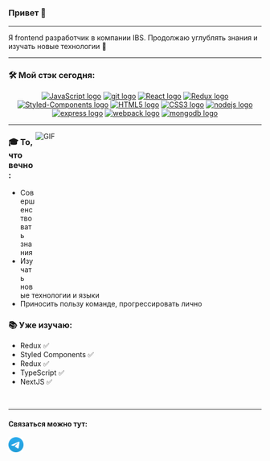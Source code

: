 ### Привет 👋
<hr />
Я frontend разработчик в компании IBS. Продолжаю углублять знания и изучать новые технологии 🥰  
<hr />
<h3>🛠 Мой стэк сегодня:</h3>
<p align="center">
<a href="https://developer.mozilla.org/ru/docs/Web/JavaScript"><img src="https://cdn.jsdelivr.net/gh/devicons/devicon/icons/javascript/javascript-original.svg" alt="JavaScript logo" title="JavaScript" height="45" width="55"></a>
<a href="https://git-scm.com/"><img src="https://cdn.jsdelivr.net/gh/devicons/devicon/icons/typescript/typescript-original.svg" alt="git logo" title="git" height="45" width="55"></a>
<a href="https://reactjs.org/"><img src="https://cdn.jsdelivr.net/gh/devicons/devicon/icons/react/react-original-wordmark.svg" alt="React logo" title="React" height="45" width="55"></a>
<a href="https://redux.js.org/"><img src="https://cdn.jsdelivr.net/gh/devicons/devicon/icons/redux/redux-original.svg" alt="Redux logo" title="Redux" height="45" width="55"></a>
<a href="https://styled-components.com/"><img src="https://raw.githubusercontent.com/styled-components/brand/master/styled-components.png" alt="Styled-Components logo" title="Styled-Components" height="45" width="45"></a>
<a href="https://html.spec.whatwg.org/multipage/"><img src="https://cdn.jsdelivr.net/gh/devicons/devicon/icons/html5/html5-original-wordmark.svg" alt="HTML5 logo" title="HTML5" height="45" width="55"></a>
<a href="https://developer.mozilla.org/en-US/docs/Web/CSS"><img src="https://cdn.jsdelivr.net/gh/devicons/devicon/icons/css3/css3-original-wordmark.svg" alt="CSS3 logo" title="CSS3" height="45" width="55"></a>
<a href="https://nodejs.org/"><img src="https://cdn.jsdelivr.net/gh/devicons/devicon/icons/nodejs/nodejs-plain-wordmark.svg" alt="nodejs logo" title="nodejs" height="45" width="55"></a>
<a href="https://expressjs.com/"><img src="https://cdn.jsdelivr.net/gh/devicons/devicon/icons/express/express-original-wordmark.svg" alt="express logo" title="express" height="45" width="55"></a>
<a href="https://webpack.js.org/"><img src="https://cdn.jsdelivr.net/gh/devicons/devicon/icons/webpack/webpack-plain-wordmark.svg" alt="webpack logo" title="webpack" height="45" width="55"></a>
<a href="https://www.mongodb.com/"><img src="https://cdn.jsdelivr.net/gh/devicons/devicon/icons/mongodb/mongodb-original-wordmark.svg" alt="mongodb logo" title="mongodb" height="45" width="55"></a>
</p>
<hr />
<img align="right" alt="GIF" src="https://media.giphy.com/media/qgQUggAC3Pfv687qPC/giphy.gif" width="450" height="300" />  

### 🎓 То, что вечно:  
- Совершенствовать знания
- Изучать новые технологии и языки
- Приносить пользу команде, прогрессировать лично  

### 📚 Уже изучаю:
- Redux ✅
- Styled Components ✅
- Redux ✅
- TypeScript ✅
- NextJS ✅
<br>
<hr />

#### Связаться можно тут: 
[<img alt="Telegram logo" src="./Logo.svg" height=30 />](https://t.me/jakiehan)